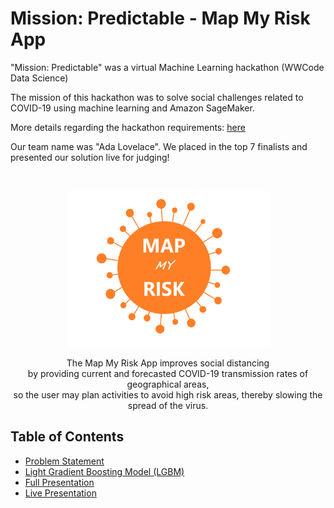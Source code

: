 # Mission: Predictable - Map My Risk App
"Mission: Predictable" was a virtual Machine Learning hackathon (WWCode Data Science)

The mission of this hackathon was to solve social challenges related to COVID-19 using machine learning and Amazon SageMaker.

More details regarding the hackathon requirements: [here](./Mission_%20Predictable_Hackathon_Requirements.docx)

Our team name was "Ada Lovelace".  We placed in the top 7 finalists and presented our solution live for judging!

<!-- PROJECT LOGO -->
<br />
<p align="center">
  <a href="https://github.com/dinhhn/teamlovelace">
    <img src="images/Map_My_Risk_Logo.png" alt="Logo" width="325" height="250">
  </a>

  <p align="center">
    The Map My Risk App improves social distancing
    <br />
    by providing current and forecasted COVID-19 transmission rates of geographical areas, 
    <br />
    so the user may plan activities to avoid high risk areas, thereby slowing the spread of the virus.
    <br />
  </p>
  
</p>

## Table of Contents

- [Problem Statement](./Lovelace%20Problem%20Statement.pdf)
- [Light Gradient Boosting Model (LGBM)](./master/map_my_risk_codes.ipynb)
- [Full Presentation](./master/Map%20My%20Risk.pptx)
- [Live Presentation](https://www.youtube.com/watch?v=8IVsd6r0FGc)
